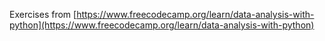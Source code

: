 Exercises from [https://www.freecodecamp.org/learn/data-analysis-with-python](https://www.freecodecamp.org/learn/data-analysis-with-python)
